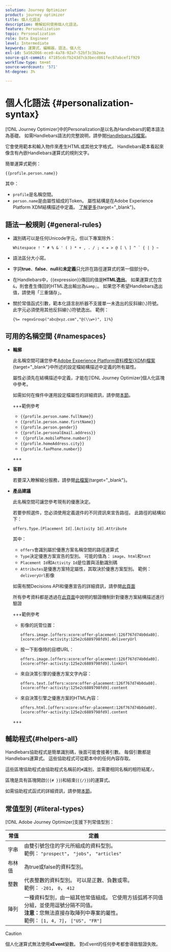 ```yaml
---
solution: Journey Optimizer
product: journey optimizer
title: 個人化語法
description: 瞭解如何使用個人化語法。
feature: Personalization
topic: Personalization
role: Data Engineer
level: Intermediate
keywords: 運算式，編輯器，語法，個人化
exl-id: 5a562066-ece0-4a78-92a7-52bf3c3b2eea
source-git-commit: 47185cdcfb243d7cb3becd861fec87abcef1f929
workflow-type: tm+mt
source-wordcount: '571'
ht-degree: 3%

---
```


# 個人化語法 {#personalization-syntax}

[!DNL Journey Optimizer]中的Personalization是以名為Handlebars的範本語法為基礎。 如需Handlebars語法的完整說明，請參閱[HandlebarsJS檔案](https://handlebarsjs.com/)。

它會使用範本和輸入物件來產生HTML或其他文字格式。 Handlebars範本看起來像含有內嵌Handlebars運算式的規則文字。

簡單運算式範例：

`{{profile.person.name}}`

其中：

* `profile`是名稱空間。
* `person.name`是由屬性組成的Token。 屬性結構是在Adobe Experience Platform XDM結構描述中定義。 [了解更多](https://experienceleague.adobe.com/docs/experience-platform/xdm/home.html?lang=zh-Hant){target="_blank"}。

## 語法一般規則 {#general-rules}

* 識別碼可以是任何Unicode字元，但以下專案除外：

  ```
  Whitespace ! " # % & ' ( ) * + , . / ; < = > @ [ \ ] ^ ` { | } ~
  ```

* 語法區分大小寫。

* 字詞&#x200B;**true**、**false**、**null**&#x200B;和&#x200B;**未定義**&#x200B;只允許在路徑運算式的第一個部分中。

* 在Handlebars中，{{expression}}傳回的值是&#x200B;**HTML逸出**。 如果運算式包含`&`，則會產生傳回的HTML逸出輸出為`&amp;`。 如果您不希望Handlebars逸出值，請使用「三重儲存」。

* 關於常值函式引數，範本化語言剖析器不支援單一未逸出的反斜線(`\`)符號。 此字元必須使用其他反斜線(`\`)符號逸出。 範例：

  `{%= regexGroup("abc@xyz.com","@(\\w+)", 1)%}`

## 可用的名稱空間 {#namespaces}

* **輪廓**

  此名稱空間可讓您參考[Adobe Experience Platform資料模型(XDM)檔案](https://experienceleague.adobe.com/docs/experience-platform/xdm/home.html?lang=zh-Hant){target="_blank"}中所述的設定檔結構描述中定義的所有屬性。

  屬性必須先在結構描述中定義，才能在[!DNL Journey Optimizer]個人化區塊中參考。

  如需如何在條件中運用設定檔屬性的詳細資訊，請參閱[本節](functions/helpers.md#if-function)。

  +++範例參考

   * `{{profile.person.name.fullName}}`
   * `{{profile.person.name.firstName}}`
   * `{{profile.person.gender}}`
   * `{{profile.personalEmail.address}}`
   * ` {{profile.mobilePhone.number}}`
   * `{{profile.homeAddress.city}}`
   * `{{profile.faxPhone.number}}`

  +++

* **客群**

  若要深入瞭解細分服務，請參閱[此檔案](https://experienceleague.adobe.com/docs/experience-platform/segmentation/home.html?lang=zh-Hant){target="_blank"}。

* **產品建議**

  此名稱空間可讓您參考現有的優惠決定。

  若要參照選件，您必須使用定義選件的不同資訊來宣告路徑。 此路徑的結構如下：

  `offers.Type.[Placement Id].[Activity Id].Attribute`

  其中：

   * `offers`會識別屬於優惠方案名稱空間的路徑運算式
   * `Type`決定優惠方案宣告的型別。 可能的值為： `image`、`html`和`text`
   * `Placement Id`和`Activity Id`是位置與活動識別碼
   * `Attributes`是優惠方案特定屬性，其取決於優惠方案型別。 範例： `deliveryUrl`影像

  如需有關Decisions API和優惠宣告的詳細資訊，請參閱[此頁面](../offers/api-reference/offer-delivery-api/decisioning-api.md)

  所有參考資料都是透過在[此頁面](../personalization/personalization-build-expressions.md)中說明的驗證機制針對優惠方案結構描述進行驗證

  +++範例參考

   * 影像的託管位置：

     `offers.image.[offers:xcore:offer-placement:126f767d74b0da80].[xcore:offer-activity:125e2c6889798fd9].deliveryUrl`

   * 按一下影像時的目標URL：

     `offers.image.[offers:xcore:offer-placement:126f767d74b0da80].[xcore:offer-activity:125e2c6889798fd9].linkUrl`

   * 來自決策引擎的優惠方案文字內容：

     `offers.text.[offers:xcore:offer-placement:126f767d74b0da80].[xcore:offer-activity:125e2c6889798fd9].content`

   * 來自決策引擎之優惠方案的HTML內容：

     `offers.html.[offers:xcore:offer-placement:126f767d74b0da80].[xcore:offer-activity:125e2c6889798fd9].content`

  +++

## 輔助程式{#helpers-all}

Handlebars協助程式是簡單識別碼，後面可能會接著引數。 每個引數都是Handlebars運算式。 這些協助程式可從範本中的任何內容存取。

這些區塊協助程式由協助程式名稱前的`#`識別，並需要相同名稱的相符結尾`/`。

區塊是具有區塊開啟(`{{# }}`)和結束(`{{/}}`)的運算式。

如需協助程式函式的詳細資訊，請參閱[本節](functions/helpers.md)。

## 常值型別 {#literal-types}

[!DNL Adobe Journey Optimizer]支援下列常值型別：

| 常值 | 定義 |
| ------- | ---------- |
| 字串 | 由雙引號包住的字元所組成的資料型別。 <br>範例： `"prospect"`， `"jobs"`， `"articles"` |
| 布林值 | 為true或false的資料型別。 |
| 整數 | 代表整數的資料型別。 可以是正數、負數或零。 <br>範例： `-201`， `0`， `412` |
| 陣列 | 一種資料型別，由一組其他常值組成。 它使用方括弧將不同值分組，並使用逗號分隔不同值。<br> **注意：**&#x200B;您無法直接存取陣列中專案的屬性。 <br>範例： `[1, 4, 7]`， `["US", "FR"]` |

>[!CAUTION]
>
>個人化運算式無法使用&#x200B;**xEvent**&#x200B;變數。 對xEvent的任何參考都會導致驗證失敗。
